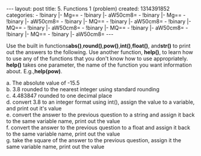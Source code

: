 --- layout: post title: 5. Functions 1 (problem) created: 1314391852
categories: - !binary |- Mg== - !binary |- aW50cm8= - !binary |- Mg== -
!binary |- aW50cm8= - !binary |- MQ== - !binary |- aW50cm8= - !binary |-
MQ== - !binary |- aW50cm8= - !binary |- MQ== - !binary |- aW50cm8= -
!binary |- MQ== - !binary |- aW50cm8= ---

Use the built in
functions**abs()**,**round()**,**pow()**,**int()**,**float()**,
and**str()** to print out the answers to the following. Use another
function, **help()**, to learn how to use any of the functions that you
don't know how to use appropriately. **help()** takes one parameter, the
name of the function you want information about. E.g.,**help(pow)**.

​a. The absolute value of -15.5\
b. 3.8 rounded to the nearest integer using standard rounding\
c. 4.483847 rounded to one decimal place\
d. convert 3.8 to an integer format using int(), assign the value to a
variable, and print out it's value\
e. convert the answer to the previous question to a string and assign it
back to the same variable name, print out the value\
f. convert the answer to the previous question to a float and assign it
back to the same variable name, print out the value\
g. take the square of the answer to the previous question, assign it the
same variable name, print out the value
